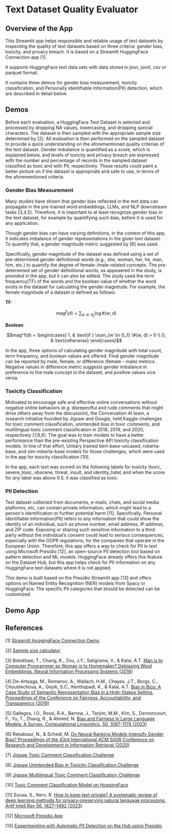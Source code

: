 # Text Dataset Quality Evaluator

## Overview of the App

This Streamlit app helps responsible and reliable usage of text datasets by inspecting the quality of text datasets based on three criteria: gender bias, toxicity, and privacy breach. It is based on a Streamlit HuggingFace Connection app [1].

It supports HuggingFace text data sets with data stored in json, jsonl, csv or parquet format. 

It contains three demos for gender bias measurement, toxicity classification, and Personally Identifiable Information(PII) detection, which are described in detail below.

## Demos

Before each evaluation, a HuggingFace Text Dataset is selected and processed by dropping NA values, lowercasing, and dropping special characters. The dataset is then sampled with the appropriate sample size determined by [2]. All evaluation is then performed on the sampled dataset to provide a quick understanding on the aforementioned quality criterias of the text dataset. Gender imbalance is quantified as a score, which is explained below, and levels of toxicity and privacy breach are expressed with the number and percentage of records in the sampled dataset classified as toxic and with PII, respectively. These results could paint a better picture on if the dataset is appropriate and safe to use, in terms of the aforementioned criteria. 

### Gender Bias Measurement

Many studies have shown that gender bias reflected in the text data can propagate in the pre-trained word embeddings, LLMs, and NLP downstream tasks [3,4,5]. Therefore, it is important to at least recognize gender bias in the text dataset, for example by quantifying such bias, before it is used for any application. 

Though gender bias can have varying definitions, in the context of this app, it indicates imbalance of gender representations in the given text dataset. To quantify that, a gender magnitude metric suggested by [6] was used.

Specifically, gender magnitude of the dataset was defined using a set of pre-determined gender definitional words (e.g., she, woman, her, he, man, him, etc.) to quantify the degree of female-/male-related concepts. The pre-determined set of gender definitional words, as appeaered in the study, is provided in the app, but it can also be edited. The study used the term frequency(TF) of the words and the boolean value of whether the word exists in the dataset for calculating the gender magnitude. For example, the female magnitude of a dataset is defined as follows:

**TF**: 
```math
mag^f(d) = \sum_{w \in G_f} \log \#(w, d)
```

**Boolean**: 
```math
mag^f(d) =
\begin{cases}
1, & \text{if } \sum_{w \in G_f} \#(w, d) > 0 \\
0, & \text{otherwise}
\end{cases}
```

In the app, three options of calculating gender magnitude with total count, term frequency, and boolean values are offered. Final gender magnitude can be reported by male, female, or difference (female - male) metrics. 
Negative values in difference metric suggests gender imbalance in preference to the male concept in the dataset, and positive values vice versa.  

### Toxicity Classification

Motivated to encourage safe and effective online conversations without negative online behaviors (e.g. disrepectful and rude comments that might drive others away from the discussion), the Conversation AI team, a research initiative founded by Jigsaw and Google, held Kaggle challenges for toxic comment classification, unintended bias in toxic comments, and multilingual toxic comment classification in 2018, 2019, and 2020, respectively [7,8,9]. The goal was to train models to have a better performance than the pre-existing Perspective API toxicity classification models. In line of that effort, Unitary trained bert-base-uncased, roberta-base, and xlm-roberta-base models for those challenges, which were used in the app for toxicity classification [10]. 

In the app, each text was scored on the following labels for toxicity (toxic, severe_toxic, obscene, threat, insult, and identity_hate) and when the score for any label was above 0.5, it was classified as toxic. 


### PII Detection

Text dataset collected from documents, e-mails, chats, and social media platforms, etc, can contain private information, which might lead to a person's identification  or further potential harm [11]. Specifically, Personal Identifiable Information(PII) refers to any information that could show the identity of an individual, such as phone number, email address, IP address, and ZIP code. Exposing or sharing such sensitive information to a third party without the individual’s consent could lead to serious consequences, especially with the GDPR regulations, for the companies that operate in the European Union. Therefore, this app offers a way to check for PII in text using Microsoft Presidio [12], an open-source PII detection tool based on pattern detection and ML models. HuggingFace already offers this feature on the Dataset Hub, but this app helps check for PII information on any HuggingFace text datasets where it is not applied. 

This demo is built based on the Presidio Streamlit app [13] and offers options on Named Entity Recognition (NER) models from Spacy or HuggingFace. The specific PII categories that should be detected can be customized. 

## Demo App

<!-- [![Streamlit App](https://static.streamlit.io/badges/streamlit_badge_black_white.svg)](https://llm-examples.streamlit.app/) -->


## References

[1] [Streamlit HuggingFace Connection Demo](https://github.com/streamlit/files-connection/tree/main/hf-example)

[2] [Sample size calculator](https://www.surveymonkey.com/mp/sample-size-calculator/)

[3] Bolukbasi, T., Chang, K., Zou, J.Y., Saligrama, V., & Kalai, A.T. [Man is to Computer Programmer as Woman is to Homemaker? Debiasing Word Embeddings. Neural Information Processing Systems (2016)](https://arxiv.org/abs/1607.06520)

[4] De-Arteaga, M., Romanov, A., Wallach, H.M., Chayes, J.T., Borgs, C., Chouldechova, A., Geyik, S.C., Kenthapadi, K., & Kalai, A.T. [Bias in Bios: A Case Study of Semantic Representation Bias in a High-Stakes Setting. Proceedings of the Conference on Fairness, Accountability, and Transparency (2019)](https://arxiv.org/abs/1901.09451)

[5] Gallegos, I.O., Rossi, R.A., Barrow, J., Tanjim, M.M., Kim, S., Dernoncourt, F., Yu, T., Zhang, R., & Ahmed, N.  [Bias and Fairness in Large Language Models: A Survey. Computational Linguistics, 50, 1097-1179 (2023)](https://arxiv.org/abs/2309.00770)

[6] Rekabsaz, N., & Schedl, M. [Do Neural Ranking Models Intensify Gender Bias? Proceedings of the 43rd International ACM SIGIR Conference on Research and Development in Information Retrieval (2020)](https://arxiv.org/abs/2005.00372)

[7] [Jigsaw Toxic Comment Classification Challenge](https://www.kaggle.com/c/jigsaw-toxic-comment-classification-challenge)

[8] [Jigsaw Unintended Bias in Toxicity Classification Challenge](https://www.kaggle.com/c/jigsaw-unintended-bias-in-toxicity-classification/data)

[9] [Jigsaw Multilingual Toxic Comment Classification Challenge](https://www.kaggle.com/c/jigsaw-multilingual-toxic-comment-classification)

[10] [Toxic Comment Classification Model on HuggingFace](https://huggingface.co/unitary/unbiased-toxic-roberta)

[11] Sousa, S., Kern, R. [How to keep text private? A systematic review of deep learning methods for privacy-preserving natural language processing. Artif Intell Rev 56, 1427–1492 (2023)](https://doi.org/10.1007/s10462-022-10204-6)

[12] [Microsoft Presidio App](https://huggingface.co/spaces/presidio/presidio_demo)

[13] [Experimenting with Automatic PII Detection on the Hub using Presidio](https://huggingface.co/blog/presidio-pii-detection)